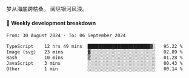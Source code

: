 梦从海底跨枯桑。
阅尽银河风浪。


#### 📝 Weekly development breakdown

<!--START_SECTION:waka-->

```txt
From: 30 August 2024 - To: 06 September 2024

TypeScript    12 hrs 49 mins  ███████████████████████▓░   95.22 %
Image (svg)   23 mins         ▓░░░░░░░░░░░░░░░░░░░░░░░░   02.89 %
Bash          10 mins         ▒░░░░░░░░░░░░░░░░░░░░░░░░   01.28 %
JavaScript    3 mins          ░░░░░░░░░░░░░░░░░░░░░░░░░   00.43 %
Other         1 min           ░░░░░░░░░░░░░░░░░░░░░░░░░   00.14 %
```

<!--END_SECTION:waka-->



